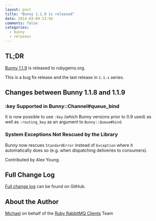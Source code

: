 ```yaml
---
layout: post
title: "Bunny 1.1.9 is released"
date: 2014-04-09 13:56
comments: false
categories:
  - bunny
  - releases
---
```


## TL;DR

[Bunny 1.1.9](https://rubygems.org/gems/bunny/versions/1.1.9) is released to rubygems.org.

This is a bug fix release and the last release in `1.1.x` series.


## Changes between Bunny 1.1.8 and 1.1.9

### :key Supported in Bunny::Channel#queue_bind

It is now possible to use `:key` (which Bunny versions prior to 0.9 used)
as well as `:routing_key` as an	 argument to `Bunny::Queue#bind`.

### System Exceptions Not Rescued by the Library

Bunny now rescues `StandardError` instead of `Exception` where
it automatically does so (e.g. when dispatching deliveries to consumers).

Contributed by Alex Young.


## Full Change Log

[Full change log](https://github.com/ruby-amqp/bunny/blob/1.1.x-stable/ChangeLog.md) can be found on GitHub.


## About the Author

[Michael](http://twitter.com/michaelklishin) on behalf of the [Ruby RabbitMQ Clients](http://github.com/ruby-amqp) Team
